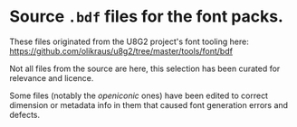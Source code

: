 # Source `.bdf` files for the font packs.

These files originated from the U8G2 project's font tooling here:
https://github.com/olikraus/u8g2/tree/master/tools/font/bdf

Not all files from the source are here, this selection has been curated for relevance and licence.

Some files (notably the *openiconic* ones) have been edited to correct dimension or metadata info in them that caused font generation errors and defects.
